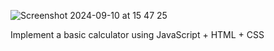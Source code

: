 ![Screenshot 2024-09-10 at 15 47 25](https://github.com/user-attachments/assets/20e19195-a78f-4b27-834f-68b136f722c6)

Implement a basic calculator using JavaScript + HTML + CSS
